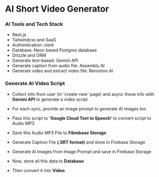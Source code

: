 # AI Short Video Generator

### AI Tools and Tech Stack
- Next.js
- Tailwindcss and SaaS
- Authentication: clerk
- Database: Neon based Postgres database
- Drizzle and ORM
- Generate text-based: Gemini API
- Generate caption from audio file: Assembly AI
- Generate video and extract video file: Remotion AI

### Generate AI Video Script
- Collect info from user (in 'create-new' page) and async these info with **Gemini API** to generate a video script
- For each sync, provide an image prompt to generate AI images too
- Pass this script to **'Google Cloud Text to Speech'** to convert script to Audio MP3
- Save this Audio MP3 File to **Fibrebase Storage** 
- Generate Caption File **(.SRT format)** and store in Firebase Storage
- Generate AI Images from Image Prompt and save in Firebase Storage

- Now, store all this data to **Database**
- Then convert it into **Video**